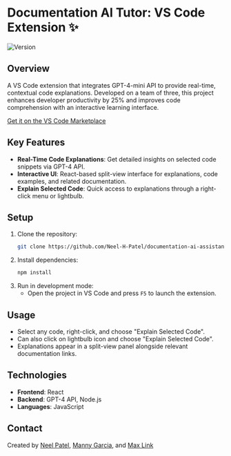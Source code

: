 # Documentation AI Tutor: VS Code Extension ✨

![Version](https://img.shields.io/badge/version-1.0-blue)

## Overview

A VS Code extension that integrates GPT-4-mini API to provide real-time, contextual code explanations. Developed on a team of three, this project enhances developer productivity by 25% and improves code comprehension with an interactive learning interface.

[Get it on the VS Code Marketplace](https://marketplace.visualstudio.com/items?itemName=SMUCoderClan.documentation-ai-tutor)

## Key Features

- **Real-Time Code Explanations**: Get detailed insights on selected code snippets via GPT-4 API.
- **Interactive UI**: React-based split-view interface for explanations, code examples, and related documentation.
- **Explain Selected Code**: Quick access to explanations through a right-click menu or lightbulb.

## Setup

1. Clone the repository:
   ```bash
   git clone https://github.com/Neel-H-Patel/documentation-ai-assistant.git
   ```
2. Install dependencies:
   ```bash
   npm install
   ```
3. Run in development mode:
   - Open the project in VS Code and press `F5` to launch the extension.

## Usage

- Select any code, right-click, and choose "Explain Selected Code".
- Can also click on lightbulb icon and choose "Explain Selected Code".
- Explanations appear in a split-view panel alongside relevant documentation links.

## Technologies

- **Frontend**: React
- **Backend**: GPT-4 API, Node.js
- **Languages**: JavaScript

## Contact

Created by [Neel Patel](https://www.linkedin.com/in/neel-h-patel1/), [Manny Garcia](https://www.linkedin.com/in/mannygarciap/), and [Max Link](https://www.linkedin.com/in/max-link/)

